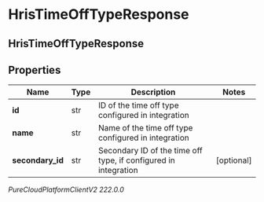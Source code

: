 # HrisTimeOffTypeResponse

## HrisTimeOffTypeResponse

## Properties

|Name | Type | Description | Notes|
|------------ | ------------- | ------------- | -------------|
| **id** | str | ID of the time off type configured in integration | |
| **name** | str | Name of the time off type configured in integration | |
| **secondary_id** | str | Secondary ID of the time off type, if configured in integration | [optional] |



_PureCloudPlatformClientV2 222.0.0_
